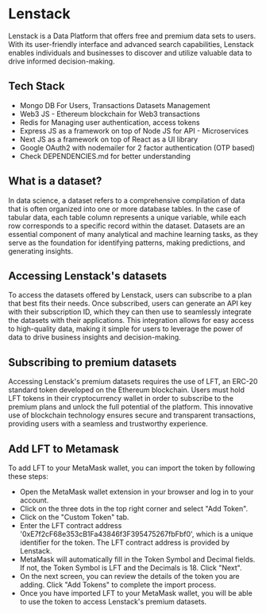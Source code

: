 # Lenstack

Lenstack is a Data Platform that offers free and premium data sets to users. With its user-friendly interface and advanced search capabilities, Lenstack enables individuals and businesses to discover and utilize valuable data to drive informed decision-making.

## Tech Stack

* Mongo DB For Users, Transactions Datasets Management
* Web3 JS - Ethereum blockchain for Web3 transactions
* Redis for Managing user authentication, access tokens
* Express JS as a framework on top of Node JS for API - Microservices
* Next JS as a framework on top of React as a UI library
* Google OAuth2 with nodemailer for 2 factor authentication (OTP based)
* Check DEPENDENCIES.md for better understanding

## What is a dataset?

In data science, a dataset refers to a comprehensive compilation of data that is often organized into one or more database tables. In the case of tabular data, each table column represents a unique variable, while each row corresponds to a specific record within the dataset. Datasets are an essential component of many analytical and machine learning tasks, as they serve as the foundation for identifying patterns, making predictions, and generating insights.

## Accessing Lenstack's datasets

To access the datasets offered by Lenstack, users can subscribe to a plan that best fits their needs. Once subscribed, users can generate an API key with their subscription ID, which they can then use to seamlessly integrate the datasets with their applications. This integration allows for easy access to high-quality data, making it simple for users to leverage the power of data to drive business insights and decision-making.

## Subscribing to premium datasets

Accessing Lenstack's premium datasets requires the use of LFT, an ERC-20 standard token developed on the Ethereum blockchain. Users must hold LFT tokens in their cryptocurrency wallet in order to subscribe to the premium plans and unlock the full potential of the platform. This innovative use of blockchain technology ensures secure and transparent transactions, providing users with a seamless and trustworthy experience.

## Add LFT to Metamask

To add LFT to your MetaMask wallet, you can import the token by following these steps:
* Open the MetaMask wallet extension in your browser and log in to your account.
* Click on the three dots in the top right corner and select "Add Token".
* Click on the "Custom Token" tab.
* Enter the LFT contract address '0xE7f2cF68e353cB1Fa43846f3F395475267fbFbf0', which is a unique identifier for the token. The LFT contract address is provided by Lenstack.
* MetaMask will automatically fill in the Token Symbol and Decimal fields. If not, the Token Symbol is LFT and the Decimals is 18.
Click "Next".
* On the next screen, you can review the details of the token you are adding. Click "Add Tokens" to complete the import process.
* Once you have imported LFT to your MetaMask wallet, you will be able to use the token to access Lenstack's premium datasets.